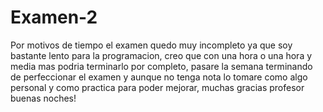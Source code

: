 # Examen-2

Por motivos de tiempo el examen quedo muy incompleto ya que soy bastante lento para la programacion, creo que con una hora o una hora y media mas podria terminarlo por completo, pasare la semana terminando de perfeccionar el examen y aunque no tenga nota lo tomare como algo personal y como practica para poder mejorar, muchas gracias profesor buenas noches!
